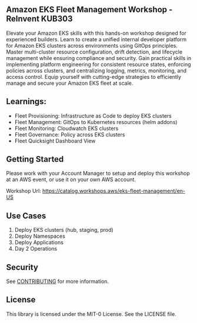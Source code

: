## Amazon EKS Fleet Management Workshop - ReInvent KUB303

Elevate your Amazon EKS skills with this hands-on workshop designed for experienced builders. Learn to create a unified internal developer platform for Amazon EKS clusters across environments using GitOps principles. Master multi-cluster resource configuration, drift detection, and lifecycle management while ensuring compliance and security. Gain practical skills in implementing platform engineering for consistent resource states, enforcing policies across clusters, and centralizing logging, metrics, monitoring, and access control. Equip yourself with cutting-edge strategies to efficiently manage and secure your Amazon EKS fleet at scale.

## Learnings:

* Fleet Provisioning: Infrastructure as Code to deploy EKS clusters
* Fleet Management: GitOps to Kubernetes resources (helm addons)
* Fleet Monitoring: Cloudwatch EKS clusters
* Fleet Governance: Policy across EKS clusters
* Fleet Quicksight Dashboard View

## Getting Started

Please work with your Account Manager to setup and deploy this workshop at an AWS event, or use it on your own AWS account.

Workshop Url: https://catalog.workshops.aws/eks-fleet-management/en-US

## Use Cases

1. Deploy EKS clusters (hub, staging, prod)
1. Deploy Namespaces
1. Deploy Applications
1. Day 2 Operations



## Security

See [CONTRIBUTING](CONTRIBUTING.md#security-issue-notifications) for more information.

## License

This library is licensed under the MIT-0 License. See the LICENSE file.
